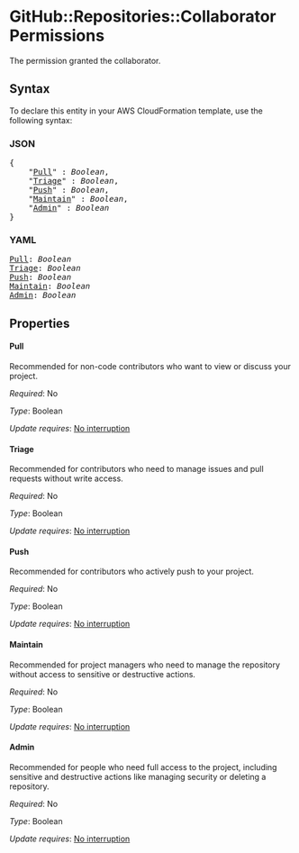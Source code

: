 # GitHub::Repositories::Collaborator Permissions

The permission granted the collaborator.

## Syntax

To declare this entity in your AWS CloudFormation template, use the following syntax:

### JSON

<pre>
{
    "<a href="#pull" title="Pull">Pull</a>" : <i>Boolean</i>,
    "<a href="#triage" title="Triage">Triage</a>" : <i>Boolean</i>,
    "<a href="#push" title="Push">Push</a>" : <i>Boolean</i>,
    "<a href="#maintain" title="Maintain">Maintain</a>" : <i>Boolean</i>,
    "<a href="#admin" title="Admin">Admin</a>" : <i>Boolean</i>
}
</pre>

### YAML

<pre>
<a href="#pull" title="Pull">Pull</a>: <i>Boolean</i>
<a href="#triage" title="Triage">Triage</a>: <i>Boolean</i>
<a href="#push" title="Push">Push</a>: <i>Boolean</i>
<a href="#maintain" title="Maintain">Maintain</a>: <i>Boolean</i>
<a href="#admin" title="Admin">Admin</a>: <i>Boolean</i>
</pre>

## Properties

#### Pull

Recommended for non-code contributors who want to view or discuss your project.

_Required_: No

_Type_: Boolean

_Update requires_: [No interruption](https://docs.aws.amazon.com/AWSCloudFormation/latest/UserGuide/using-cfn-updating-stacks-update-behaviors.html#update-no-interrupt)

#### Triage

Recommended for contributors who need to manage issues and pull requests without write access.

_Required_: No

_Type_: Boolean

_Update requires_: [No interruption](https://docs.aws.amazon.com/AWSCloudFormation/latest/UserGuide/using-cfn-updating-stacks-update-behaviors.html#update-no-interrupt)

#### Push

Recommended for contributors who actively push to your project.

_Required_: No

_Type_: Boolean

_Update requires_: [No interruption](https://docs.aws.amazon.com/AWSCloudFormation/latest/UserGuide/using-cfn-updating-stacks-update-behaviors.html#update-no-interrupt)

#### Maintain

Recommended for project managers who need to manage the repository without access to sensitive or destructive actions.

_Required_: No

_Type_: Boolean

_Update requires_: [No interruption](https://docs.aws.amazon.com/AWSCloudFormation/latest/UserGuide/using-cfn-updating-stacks-update-behaviors.html#update-no-interrupt)

#### Admin

Recommended for people who need full access to the project, including sensitive and destructive actions like managing security or deleting a repository.

_Required_: No

_Type_: Boolean

_Update requires_: [No interruption](https://docs.aws.amazon.com/AWSCloudFormation/latest/UserGuide/using-cfn-updating-stacks-update-behaviors.html#update-no-interrupt)

